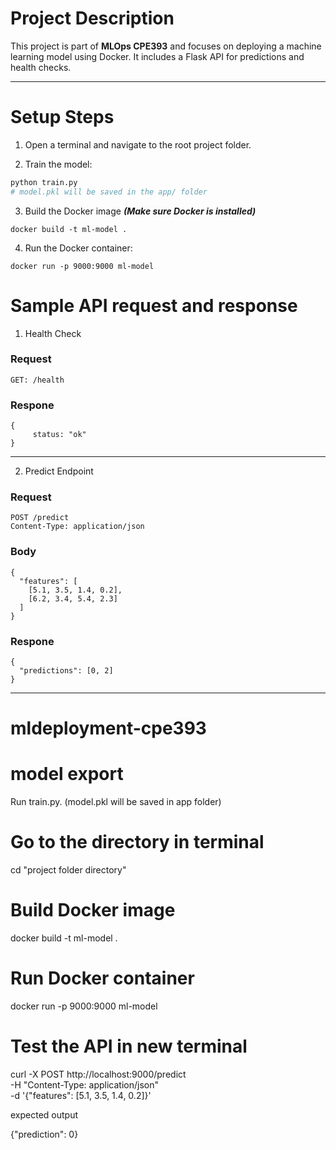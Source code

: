 # Project Description

This project is part of **MLOps CPE393** and focuses on deploying a machine learning model using Docker. It includes a Flask API for predictions and health checks.

---

# Setup Steps

1. Open a terminal and navigate to the root project folder.

2. Train the model:

```bash
python train.py
# model.pkl will be saved in the app/ folder
```

3. Build the Docker image ***(Make sure Docker is installed)***
```
docker build -t ml-model .
```

4. Run the Docker container:
```
docker run -p 9000:9000 ml-model
```

# Sample API request and response
1. Health Check

### Request
```
GET: /health
```
### Respone

```
{
     status: "ok"
}
```
---
2. Predict Endpoint

### Request
```
POST /predict
Content-Type: application/json
```

### Body
```
{
  "features": [
    [5.1, 3.5, 1.4, 0.2],
    [6.2, 3.4, 5.4, 2.3]
  ]
}
```

### Respone
```
{
  "predictions": [0, 2]
}
```

---

# mldeployment-cpe393

# model export
Run train.py. (model.pkl will be saved in app folder)

# Go to the directory in terminal
cd "project folder directory"

# Build Docker image
docker build -t ml-model .

# Run Docker container
docker run -p 9000:9000 ml-model

# Test the API in new terminal

curl -X POST http://localhost:9000/predict \
     -H "Content-Type: application/json" \
     -d '{"features": [5.1, 3.5, 1.4, 0.2]}'

expected output

{"prediction": 0}
